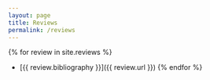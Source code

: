 ```yaml
---
layout: page
title: Reviews
permalink: /reviews
---
```


{% for review in site.reviews %}
- [{{ review.bibliography }}]({{ review.url }})
{% endfor %}